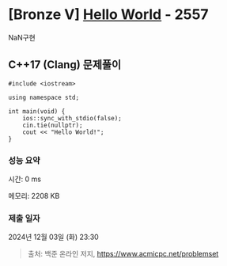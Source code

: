 # [Bronze V] [Hello World](https://www.acmicpc.net/problem/2557) - 2557 

NaN구현

## C++17 (Clang) 문제풀이

```C++17 (Clang)
#include <iostream>

using namespace std;

int main(void) {
    ios::sync_with_stdio(false);
    cin.tie(nullptr);
    cout << "Hello World!";
}
```

### 성능 요약

시간: 0 ms

메모리: 2208 KB

### 제출 일자

2024년 12월 03일 (화) 23:30

> 출처: 백준 온라인 저지, https://www.acmicpc.net/problemset 

